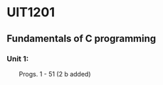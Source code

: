 # UIT1201
## Fundamentals of C programming
### Unit 1:
&nbsp;&nbsp;&nbsp;&nbsp;&nbsp;&nbsp; Progs. 1 - 51 (2 b added)
